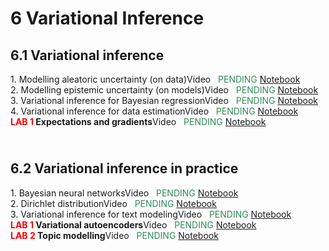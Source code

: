 # 6 Variational Inference

<style>.timeline .timeline-item {margin-bottom: 0rem;}</style>
<div class="timeline">
    <h2>6.1 Variational inference</h2>
<div class="timeline-item">
        <div class="timeline-left"><span class="timeline-icon"></span></div>
        <div class="timeline-content"> 1. Modelling aleatoric uncertainty (on data)<span class="chip float-right">Video &nbsp; <font color="SeaGreen">PENDING</font></span><span class="chip float-right">
                <a href="06.01 - NOTES 01 - Modelling aleatoric uncertainty.html"> Notebook</a>
            </span></div>        
    </div><div class="timeline-item">
        <div class="timeline-left"><span class="timeline-icon"></span></div>
        <div class="timeline-content"> 2. Modelling epistemic uncertainty (on models)<span class="chip float-right">Video &nbsp; <font color="SeaGreen">PENDING</font></span><span class="chip float-right">
                <a href="06.01 - NOTES 02 - Modelling epistemic uncertainty.html"> Notebook</a>
            </span></div>        
    </div><div class="timeline-item">
        <div class="timeline-left"><span class="timeline-icon"></span></div>
        <div class="timeline-content"> 3. Variational inference for Bayesian regression<span class="chip float-right">Video &nbsp; <font color="SeaGreen">PENDING</font></span><span class="chip float-right">
                <a href="06.01 - NOTES 03 - Variational Inference for Bayesian Regression.html"> Notebook</a>
            </span></div>        
    </div><div class="timeline-item">
        <div class="timeline-left"><span class="timeline-icon"></span></div>
        <div class="timeline-content"> 4. Variational inference for data estimation<span class="chip float-right">Video &nbsp; <font color="SeaGreen">PENDING</font></span><span class="chip float-right">
                <a href="06.01 - NOTES 04 - Variational inference for data estimation.html"> Notebook</a>
            </span></div>        
    </div><div class="timeline-item">
        <div class="timeline-left"><span class="timeline-icon"></span></div>
        <div class="timeline-content"> <b><font color="red">LAB 1</font> Expectations and gradients</b><span class="chip float-right">Video &nbsp; <font color="SeaGreen">PENDING</font></span><span class="chip float-right">
                <a href="06.01 - LAB 01 - Expectations and gradients.html"> Notebook</a>
            </span></div>        
    </div><h2><br/>6.2 Variational inference in practice</h2>
<div class="timeline-item">
        <div class="timeline-left"><span class="timeline-icon"></span></div>
        <div class="timeline-content"> 1. Bayesian neural networks<span class="chip float-right">Video &nbsp; <font color="SeaGreen">PENDING</font></span><span class="chip float-right">
                <a href="06.02 - NOTES 01 - Bayesian Neural Networks.html"> Notebook</a>
            </span></div>        
    </div><div class="timeline-item">
        <div class="timeline-left"><span class="timeline-icon"></span></div>
        <div class="timeline-content"> 2. Dirichlet distribution<span class="chip float-right">Video &nbsp; <font color="SeaGreen">PENDING</font></span><span class="chip float-right">
                <a href="06.02 - NOTES 03 - Dirichlet Distribution.html"> Notebook</a>
            </span></div>        
    </div><div class="timeline-item">
        <div class="timeline-left"><span class="timeline-icon"></span></div>
        <div class="timeline-content"> 3. Variational inference for text modeling<span class="chip float-right">Video &nbsp; <font color="SeaGreen">PENDING</font></span><span class="chip float-right">
                <a href="06.02 - NOTES 04 - Variational Inference for Text Modeling.html"> Notebook</a>
            </span></div>        
    </div><div class="timeline-item">
        <div class="timeline-left"><span class="timeline-icon"></span></div>
        <div class="timeline-content"> <b><font color="red">LAB 1</font> Variational autoencoders</b><span class="chip float-right">Video &nbsp; <font color="SeaGreen">PENDING</font></span><span class="chip float-right">
                <a href="06.02 - LAB 01 - Variational autoencoder.html"> Notebook</a>
            </span></div>        
    </div><div class="timeline-item">
        <div class="timeline-left"><span class="timeline-icon"></span></div>
        <div class="timeline-content"> <b><font color="red">LAB 2</font> Topic modelling</b><span class="chip float-right">Video &nbsp; <font color="SeaGreen">PENDING</font></span><span class="chip float-right">
                <a href="06.02 - LAB 02 - Variational Topic Modeling.html"> Notebook</a>
            </span></div>        
    </div>
</div>